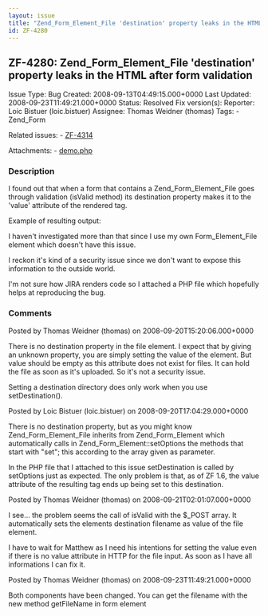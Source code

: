 ```yaml
---
layout: issue
title: "Zend_Form_Element_File 'destination' property leaks in the HTML after form validation"
id: ZF-4280
---
```


ZF-4280: Zend\_Form\_Element\_File 'destination' property leaks in the HTML after form validation 
--------------------------------------------------------------------------------------------------

 Issue Type: Bug Created: 2008-09-13T04:49:15.000+0000 Last Updated: 2008-09-23T11:49:21.000+0000 Status: Resolved Fix version(s): 
 Reporter:  Loic Bistuer (loic.bistuer)  Assignee:  Thomas Weidner (thomas)  Tags: - Zend\_Form
 
 Related issues: - [ZF-4314](/issues/browse/ZF-4314)
 
 Attachments: - [demo.php](/issues/secure/attachment/11539/demo.php)
 
### Description

I found out that when a form that contains a Zend\_Form\_Element\_File goes through validation (isValid method) its destination property makes it to the 'value' attribute of the rendered tag.

Example of resulting output:

I haven't investigated more than that since I use my own Form\_Element\_File element which doesn't have this issue.

I reckon it's kind of a security issue since we don't want to expose this information to the outside world.

I'm not sure how JIRA renders code so I attached a PHP file which hopefully helps at reproducing the bug.

 

 

### Comments

Posted by Thomas Weidner (thomas) on 2008-09-20T15:20:06.000+0000

There is no destination property in the file element. I expect that by giving an unknown property, you are simply setting the value of the element. But value should be empty as this attribute does not exist for files. It can hold the file as soon as it's uploaded. So it's not a security issue.

Setting a destination directory does only work when you use setDestination().

 

 

Posted by Loic Bistuer (loic.bistuer) on 2008-09-20T17:04:29.000+0000

There is no destination property, but as you might know Zend\_Form\_Element\_File inherits from Zend\_Form\_Element which automatically calls in Zend\_Form\_Element::setOptions the methods that start with "set"; this according to the array given as parameter.

In the PHP file that I attached to this issue setDestination is called by setOptions just as expected. The only problem is that, as of ZF 1.6, the value attribute of the resulting tag ends up being set to this destination.

 

 

Posted by Thomas Weidner (thomas) on 2008-09-21T02:01:07.000+0000

I see... the problem seems the call of isValid with the $\_POST array. It automatically sets the elements destination filename as value of the file element.

I have to wait for Matthew as I need his intentions for setting the value even if there is no value attribute in HTTP for the file input. As soon as I have all informations I can fix it.

 

 

Posted by Thomas Weidner (thomas) on 2008-09-23T11:49:21.000+0000

Both components have been changed. You can get the filename with the new method getFileName in form element

 

 